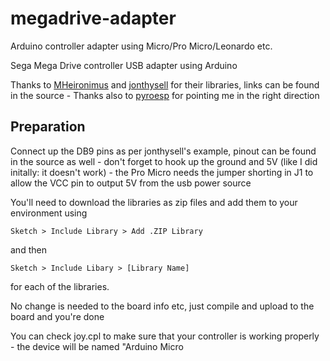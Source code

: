# megadrive-adapter

Arduino controller adapter using Micro/Pro Micro/Leonardo etc.

Sega Mega Drive controller USB adapter using Arduino

Thanks to [MHeironimus](https://github.com/MHeironimus/ArduinoJoystickLibrary) and [jonthysell](https://github.com/jonthysell/SegaController) for their libraries, links can be found in the source - Thanks also to [pyroesp](https://github.com/pyroesp) for pointing me in the right direction

## Preparation

Connect up the DB9 pins as per jonthysell's example, pinout can be found in the source as well - don't forget to hook up the ground and 5V (like I did initally: it doesn't work) - the Pro Micro needs the jumper shorting in J1 to allow the VCC pin to output 5V from the usb power source

You'll need to download the libraries as zip files and add them to your environment using

```
Sketch > Include Library > Add .ZIP Library
```

and then

```
Sketch > Include Libary > [Library Name]
```

for each of the libraries.

No change is needed to the board info etc, just compile and upload to the board and you're done

You can check joy.cpl to make sure that your controller is working properly - the device will be named "Arduino Micro
